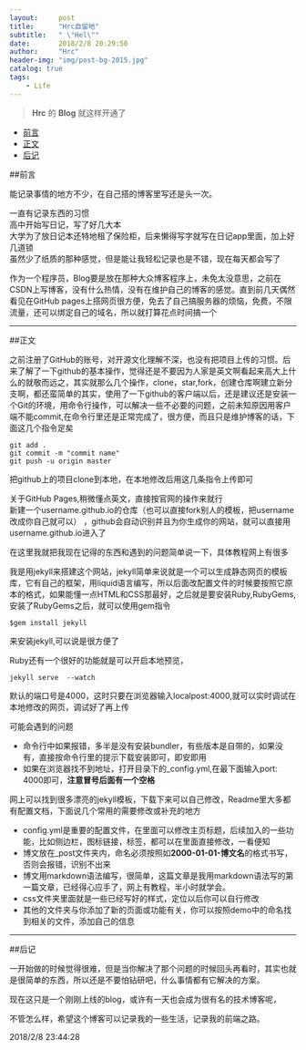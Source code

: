 ```yaml
---
layout:     post
title:      "Hrc自留地"
subtitle:   " \"Hel\""
date:       2018/2/8 20:29:50 
author:     "Hrc"
header-img: "img/post-bg-2015.jpg"
catalog: true
tags:
    - Life
---
```


> **Hrc** 的 **Blog** 就这样开通了



- [前言](#front)
- [正文](#article)
- [后记](#foot)

<p id="front"></p>
##前言

能记录事情的地方不少，在自己搭的博客里写还是头一次。

一直有记录东西的习惯  
高中开始写日记，写了好几大本  
大学为了放日记本还特地租了保险柜，后来懒得写字就写在日记app里面，加上好几道锁  
虽然少了纸质的那种感觉，但是能让我轻松记录也是不错，现在每天都会写了

作为一个程序员，Blog要是放在那种大众博客程序上，未免太没意思，之前在CSDN上写博客，没有什么热情，没有在维护自己的博客的感觉。直到前几天偶然看见在GitHub pages上搭网页很方便，免去了自己搞服务器的烦恼，免费，不限流量，还可以绑定自己的域名，所以就打算花点时间搞一个

---
<p id="article"></p>

##正文

之前注册了GitHub的账号，对开源文化理解不深，也没有把项目上传的习惯。后来了解了一下github的基本操作，觉得还是不要因为人家是英文啊看起来高大上什么的就敬而远之，其实就那么几个操作，clone，star,fork，创建仓库啊建立新分支啊，都还蛮简单的其实，使用了一下github的客户端以后，还是建议还是安装一个Git的环境，用命令行操作，可以解决一些不必要的问题，之前未知原因用客户端不能commit,在命令行里还是正常完成了，很方便，而且只是维护博客的话，下面这几个指令足矣

    git add .
	git commit -m "commit name"
	git push -u origin master

把github上的项目clone到本地，在本地修改后用这几条指令上传即可

关于GitHub Pages,稍微懂点英文，直接按官网的操作来就行  
新建一个username.github.io的仓库（也可以直接fork别人的模板，把username改成你自己就可以）  ，github会自动识别并且为你生成你的网站，就可以直接用username.github.io进入了
  
在这里我就把我现在记得的东西和遇到的问题简单说一下，具体教程网上有很多 
 
我是用jekyll来搭建这个网站，jekyll简单来说就是一个可以生成静态网页的模板库，它有自己的框架，用liquid语言编写，所以后面改配置文件的时候要按照它原本的格式，如果能懂一点HTML和CSS那最好，之后就是要安装Ruby,RubyGems,安装了RubyGems之后，就可以使用gem指令

    $gem install jekyll

来安装jekyll,可以说是很方便了  

Ruby还有一个很好的功能就是可以开启本地预览，

    jekyll serve  --watch

默认的端口号是4000，这时只要在浏览器输入localpost:4000,就可以实时调试在本地修改的网页，调试好了再上传

可能会遇到的问题

- 命令行中如果报错，多半是没有安装bundler，有些版本是自带的，如果没有，直接按命令行里的提示下载安装即可，即安即用
- 如果在浏览器找不到地址，打开目录下的_config.yml,在最下面输入port: 4000即可，**注意冒号后面有一个空格**

网上可以找到很多漂亮的jekyll模板，下载下来可以自己修改，Readme里大多都有配置文档，下面说几个常用的需要修改或补充的地方  


- config.yml是重要的配置文件，在里面可以修改主页标题，后续加入的一些功能，比如侧边栏，图标链接，标签，都可以在里面直接修改，一看便知  
- 博文放在_post文件夹内，命名必须按照如**2000-01-01-博文名**的格式书写，否则会报错，识别不出来
- 博文用markdown语法编写，很简单，这篇文章是我用markdown语法写的第一篇文章，已经得心应手了，网上有教程，半小时就学会。
- css文件夹里面就是一些已经写好的样式，定位以后你可以自行修改
- 其他的文件夹与你添加了新的页面或功能有关，你可以按照demo中的命名找到相关的文件，添加自己的信息
---
<p id=foot></p>
##后记

一开始做的时候觉得很难，但是当你解决了那个问题的时候回头再看时，其实也就是很简单的东西，所以还是不要怕钻研吧，什么事情都有它解决的方案。

现在这只是一个刚刚上线的blog，或许有一天也会成为很有名的技术博客呢，

不管怎么样，希望这个博客可以记录我的一些生活，记录我的前端之路。

2018/2/8 23:44:28 





